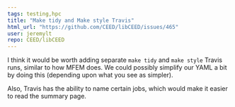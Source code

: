 ```yaml
---
tags: testing,hpc
title: "Make tidy and Make style Travis"
html_url: "https://github.com/CEED/libCEED/issues/465"
user: jeremylt
repo: CEED/libCEED
---
```


I think it would be worth adding separate `make tidy` and `make style` Travis runs, similar to how MFEM does. We could possibly simplify our YAML a bit by doing this (depending upon what you see as simpler).

Also, Travis has the ability to name certain jobs, which would make it easier to read the summary page.